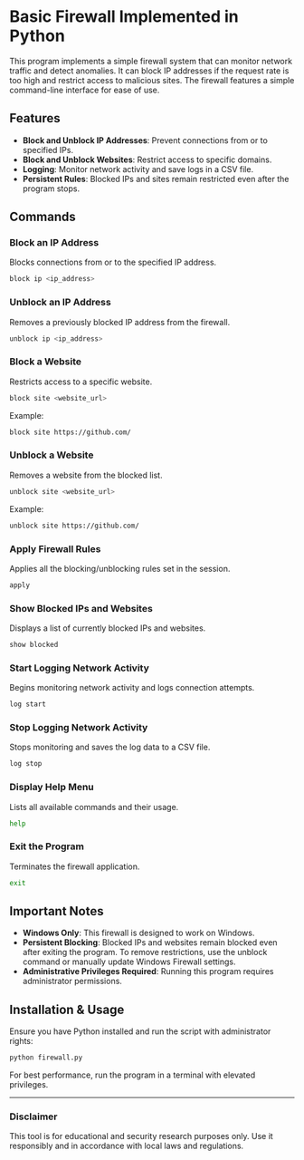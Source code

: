 # Basic Firewall Implemented in Python

This program implements a simple firewall system that can monitor network traffic and detect anomalies. It can block IP addresses if the request rate is too high and restrict access to malicious sites. The firewall features a simple command-line interface for ease of use.

## Features
- **Block and Unblock IP Addresses**: Prevent connections from or to specified IPs.
- **Block and Unblock Websites**: Restrict access to specific domains.
- **Logging**: Monitor network activity and save logs in a CSV file.
- **Persistent Rules**: Blocked IPs and sites remain restricted even after the program stops.

## Commands

### Block an IP Address
Blocks connections from or to the specified IP address.
```bash
block ip <ip_address>
```

### Unblock an IP Address
Removes a previously blocked IP address from the firewall.
```bash
unblock ip <ip_address>
```

### Block a Website
Restricts access to a specific website.
```bash
block site <website_url>
```
Example:
```bash
block site https://github.com/
```

### Unblock a Website
Removes a website from the blocked list.
```bash
unblock site <website_url>
```
Example:
```bash
unblock site https://github.com/
```

### Apply Firewall Rules
Applies all the blocking/unblocking rules set in the session.
```bash
apply
```

### Show Blocked IPs and Websites
Displays a list of currently blocked IPs and websites.
```bash
show blocked
```

### Start Logging Network Activity
Begins monitoring network activity and logs connection attempts.
```bash
log start
```

### Stop Logging Network Activity
Stops monitoring and saves the log data to a CSV file.
```bash
log stop
```

### Display Help Menu
Lists all available commands and their usage.
```bash
help
```

### Exit the Program
Terminates the firewall application.
```bash
exit
```

## Important Notes
- **Windows Only**: This firewall is designed to work on Windows.
- **Persistent Blocking**: Blocked IPs and websites remain blocked even after exiting the program. To remove restrictions, use the unblock command or manually update Windows Firewall settings.
- **Administrative Privileges Required**: Running this program requires administrator permissions.

## Installation & Usage
Ensure you have Python installed and run the script with administrator rights:
```bash
python firewall.py
```

For best performance, run the program in a terminal with elevated privileges.

---
### Disclaimer
This tool is for educational and security research purposes only. Use it responsibly and in accordance with local laws and regulations.


